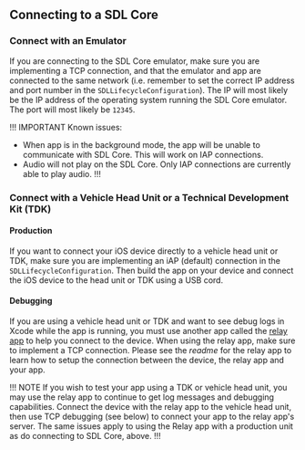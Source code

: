## Connecting to a SDL Core

### Connect with an Emulator
If you are connecting to the SDL Core emulator, make sure you are implementing a TCP connection, and that the emulator and app are connected to the same network (i.e. remember to set the correct IP address and port number in the `SDLLifecycleConfiguration`). The IP will most likely be the IP address of the operating system running the SDL Core emulator. The port will most likely be `12345`.

!!! IMPORTANT
Known issues:
* When app is in the background mode, the app will be unable to communicate with SDL Core. This will work on IAP connections.
* Audio will not play on the SDL Core. Only IAP connections are currently able to play audio.
!!!

### Connect with a Vehicle Head Unit or a Technical Development Kit (TDK)
#### Production
If you want to connect your iOS device directly to a vehicle head unit or TDK, make sure you are implementing an iAP (default) connection in the `SDLLifecycleConfiguration`. Then build the app on your device and connect the iOS device to the head unit or TDK using a USB cord.

#### Debugging
If you are using a vehicle head unit or TDK  and want to see debug logs in Xcode while the app is running, you must use another app called the [relay app](https://github.com/smartdevicelink/relay_app_ios) to help you connect to the device. When using the relay app, make sure to implement a TCP connection. Please see the *readme* for the relay app to learn how to setup the connection between the device, the relay app and your app.

!!! NOTE
If you wish to test your app using a TDK or vehicle head unit, you may use the relay app to continue to get log messages and debugging capabilities. Connect the device with the relay app to the vehicle head unit, then use TCP debugging (see below) to connect your app to the relay app's server. The same issues apply to using the Relay app with a production unit as do connecting to SDL Core, above.
!!!
